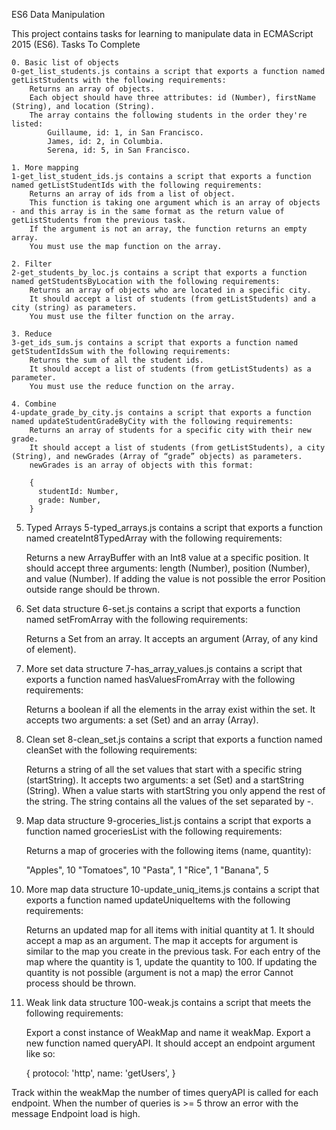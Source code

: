 ES6 Data Manipulation

This project contains tasks for learning to manipulate data in ECMAScript 2015 (ES6).
Tasks To Complete

    0. Basic list of objects
    0-get_list_students.js contains a script that exports a function named getListStudents with the following requirements:
        Returns an array of objects.
        Each object should have three attributes: id (Number), firstName (String), and location (String).
        The array contains the following students in the order they're listed:
            Guillaume, id: 1, in San Francisco.
            James, id: 2, in Columbia.
            Serena, id: 5, in San Francisco.

    1. More mapping
    1-get_list_student_ids.js contains a script that exports a function named getListStudentIds with the following requirements:
        Returns an array of ids from a list of object.
        This function is taking one argument which is an array of objects - and this array is in the same format as the return value of getListStudents from the previous task.
        If the argument is not an array, the function returns an empty array.
        You must use the map function on the array.

    2. Filter
    2-get_students_by_loc.js contains a script that exports a function named getStudentsByLocation with the following requirements:
        Returns an array of objects who are located in a specific city.
        It should accept a list of students (from getListStudents) and a city (string) as parameters.
        You must use the filter function on the array.

    3. Reduce
    3-get_ids_sum.js contains a script that exports a function named getStudentIdsSum with the following requirements:
        Returns the sum of all the student ids.
        It should accept a list of students (from getListStudents) as a parameter.
        You must use the reduce function on the array.

    4. Combine
    4-update_grade_by_city.js contains a script that exports a function named updateStudentGradeByCity with the following requirements:
        Returns an array of students for a specific city with their new grade.
        It should accept a list of students (from getListStudents), a city (String), and newGrades (Array of “grade” objects) as parameters.
        newGrades is an array of objects with this format:

        {
          studentId: Number,
          grade: Number,
        }

5. Typed Arrays
5-typed_arrays.js contains a script that exports a function named createInt8TypedArray with the following requirements:

    Returns a new ArrayBuffer with an Int8 value at a specific position.
    It should accept three arguments: length (Number), position (Number), and value (Number).
    If adding the value is not possible the error Position outside range should be thrown.

6. Set data structure
6-set.js contains a script that exports a function named setFromArray with the following requirements:

    Returns a Set from an array.
    It accepts an argument (Array, of any kind of element).

7. More set data structure
7-has_array_values.js contains a script that exports a function named hasValuesFromArray with the following requirements:

    Returns a boolean if all the elements in the array exist within the set.
    It accepts two arguments: a set (Set) and an array (Array).

8. Clean set
8-clean_set.js contains a script that exports a function named cleanSet with the following requirements:

    Returns a string of all the set values that start with a specific string (startString).
    It accepts two arguments: a set (Set) and a startString (String).
    When a value starts with startString you only append the rest of the string. The string contains all the values of the set separated by -.

9. Map data structure
9-groceries_list.js contains a script that exports a function named groceriesList with the following requirements:

    Returns a map of groceries with the following items (name, quantity):

    "Apples", 10
    "Tomatoes", 10
    "Pasta", 1
    "Rice", 1
    "Banana", 5

10. More map data structure
10-update_uniq_items.js contains a script that exports a function named updateUniqueItems with the following requirements:

    Returns an updated map for all items with initial quantity at 1.
    It should accept a map as an argument. The map it accepts for argument is similar to the map you create in the previous task.
    For each entry of the map where the quantity is 1, update the quantity to 100. If updating the quantity is not possible (argument is not a map) the error Cannot process should be thrown.

11. Weak link data structure
100-weak.js contains a script that meets the following requirements:

    Export a const instance of WeakMap and name it weakMap.
    Export a new function named queryAPI. It should accept an endpoint argument like so:

    {
      protocol: 'http',
      name: 'getUsers',
    }

Track within the weakMap the number of times queryAPI is called for each endpoint.
When the number of queries is >= 5 throw an error with the message Endpoint load is high.
